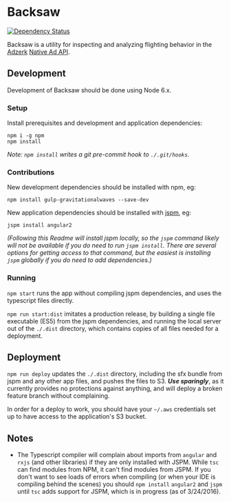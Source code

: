 # Backsaw

[![Dependency Status](https://gemnasium.com/badges/github.com/PRX/backsaw.prx.org.svg)](https://gemnasium.com/github.com/PRX/backsaw.prx.org)

Backsaw is a utility for inspecting and analyzing flighting behavior in the [Adzerk](http://adzerk.com/) [Native Ad API](http://help.adzerk.com/hc/en-us/sections/200425759-Native-Ads-API).


## Development

Development of Backsaw should be done using Node 6.x.

### Setup

Install prerequisites and development and application dependencies:

```
npm i -g npm
npm install
```

_Note: `npm install` writes a git pre-commit hook to `./.git/hooks`._

### Contributions

New development dependencies should be installed with npm, eg:

```
npm install gulp-gravitationalwaves --save-dev
```

New application dependencies should be installed with [jspm](http://jspm.io/), eg:

```
jspm install angular2
```

_(Following this Readme will install jspm locally, so the `jspm` command likely will not be available if you do need to run `jspm install`. There are several options for getting access to that command, but the easiest is installing `jspm` globally if you do need to add dependencies.)_

### Running

`npm start` runs the app without compiling jspm dependencies, and uses the typescript files directly.

`npm run start:dist` imitates a production release, by building a single file executable (ES5) from the jspm dependencies, and running the local server out of the `./.dist` directory, which contains copies of all files needed for a deployment.

## Deployment

`npm run deploy` updates the `./.dist` directory, including the sfx bundle from jspm and any other app files, and pushes the files to S3. ***Use sparingly***, as it currently provides no protections against anything, and will deploy a broken feature branch without complaining.

In order for a deploy to work, you should have your `~/.aws` credentials set up to have access to the application's S3 bucket.

## Notes

* The Typescript compiler will complain about imports from `angular` and `rxjs` (and other libraries) if they are only installed with JSPM. While `tsc` can find modules from NPM, it can't find modules from JSPM. If you don't want to see loads of errors when compiling (or when your IDE is compiling behind the scenes) you should `npm install` `angular2` and `jspm` until `tsc` adds support for JSPM, which is in progress (as of 3/24/2016).
